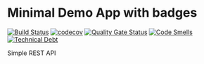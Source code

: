 # Minimal Demo App with badges

[![Build Status](https://travis-ci.org/dhananjay12/demo-app.svg?branch=master)](https://travis-ci.org/dhananjay12/demo-app)
[![codecov](https://codecov.io/gh/dhananjay12/demo-app/branch/master/graph/badge.svg)](https://codecov.io/gh/dhananjay12/demo-app)
[![Quality Gate Status](https://sonarcloud.io/api/project_badges/measure?project=dhananjay12_demo-app&metric=alert_status)](https://sonarcloud.io/dashboard?id=dhananjay12_demo-app)
[![Code Smells](https://sonarcloud.io/api/project_badges/measure?project=dhananjay12_demo-app&metric=code_smells)](https://sonarcloud.io/dashboard?id=dhananjay12_demo-app)
[![Technical Debt](https://sonarcloud.io/api/project_badges/measure?project=dhananjay12_demo-app&metric=sqale_index)](https://sonarcloud.io/dashboard?id=dhananjay12_demo-app)


Simple REST API